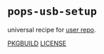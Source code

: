 # `pops-usb-setup`

universal recipe for [user repo](../themartiancompany/ur).

[PKGBUILD](PKGBUILD)
[LICENSE](COPYING)
